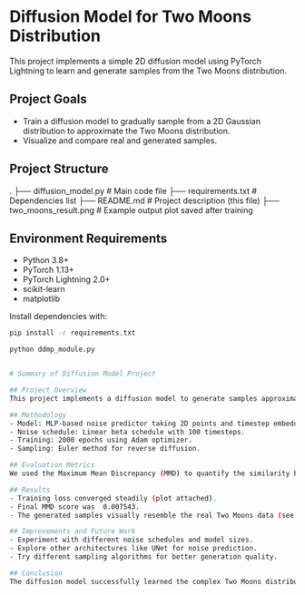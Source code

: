 # Diffusion Model for Two Moons Distribution

This project implements a simple 2D diffusion model using PyTorch Lightning to learn and generate samples from the Two Moons distribution.

## Project Goals

- Train a diffusion model to gradually sample from a 2D Gaussian distribution to approximate the Two Moons distribution.
- Visualize and compare real and generated samples.

## Project Structure
.
├── diffusion_model.py # Main code file
├── requirements.txt # Dependencies list
├── README.md # Project description (this file)
├── two_moons_result.png # Example output plot saved after training

## Environment Requirements

- Python 3.8+
- PyTorch 1.13+
- PyTorch Lightning 2.0+
- scikit-learn
- matplotlib

Install dependencies with:

```bash
pip install -r requirements.txt

python ddmp_module.py


# Summary of Diffusion Model Project

## Project Overview
This project implements a diffusion model to generate samples approximating the Two Moons distribution using PyTorch Lightning.

## Methodology
- Model: MLP-based noise predictor taking 2D points and timestep embeddings.
- Noise schedule: Linear beta schedule with 100 timesteps.
- Training: 2000 epochs using Adam optimizer.
- Sampling: Euler method for reverse diffusion.

## Evaluation Metrics
We used the Maximum Mean Discrepancy (MMD) to quantify the similarity between generated and real samples. MMD measures the difference in distributions with lower values indicating better fit.

## Results
- Training loss converged steadily (plot attached).
- Final MMD score was  0.007543.
- The generated samples visually resemble the real Two Moons data (see `two_moons_result.png`).

## Improvements and Future Work
- Experiment with different noise schedules and model sizes.
- Explore other architectures like UNet for noise prediction.
- Try different sampling algorithms for better generation quality.

## Conclusion
The diffusion model successfully learned the complex Two Moons distribution, validating the approach for simple 2D generative modeling.



